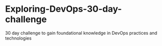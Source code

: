 # Exploring-DevOps-30-day-challenge
30 day challenge to gain foundational knowledge in DevOps practices and technologies
